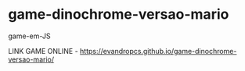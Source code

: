 # game-dinochrome-versao-mario
game-em-JS

LINK GAME ONLINE - https://evandropcs.github.io/game-dinochrome-versao-mario/
